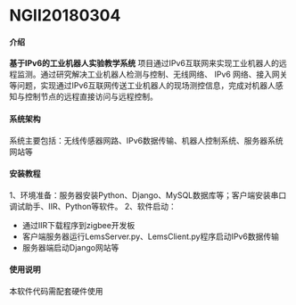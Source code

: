 # NGII20180304

#### 介绍
**基于IPv6的工业机器人实验教学系统**
项目通过IPv6互联网来实现工业机器人的远程监测。通过研究解决工业机器人检测与控制、无线网络、 IPv6 网络、接入网关等问题，实现通过IPv6互联网传送工业机器人的现场测控信息，完成对机器人感知与控制节点的远程直接访问与远程控制。

#### 系统架构
系统主要包括：无线传感器网路、IPv6数据传输、机器人控制系统、服务器系统网站等

#### 安装教程
1、环境准备：服务器安装Python、Django、MySQL数据库等；客户端安装串口调试助手、IIR、Python等软件。
2、软件启动：
- 通过IIR下载程序到zigbee开发板
- 客户端服务器运行LemsServer.py、LemsClient.py程序启动IPv6数据传输
- 服务器端启动Django网站等


#### 使用说明
本软件代码需配套硬件使用

